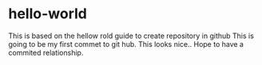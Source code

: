 # hello-world
This is based on the hellow rold guide to create repository in github
This is going to be my first commet to git hub.  This looks nice.. Hope to have a 
commited relationship.
